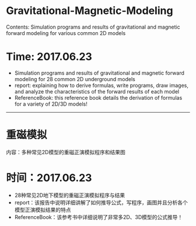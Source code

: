 # Gravitational-Magnetic-Modeling

Contents: Simulation programs and results of gravitational and magnetic forward modeling for various common 2D models

# Time: 2017.06.23
- Simulation programs and results of gravitational and magnetic forward modeling for 28 common 2D underground models
- report: explaining how to derive formulas, write programs, draw images, and analyze the characteristics of the forward results of each model
- ReferenceBook: this reference book details the derivation of formulas for a variety of 2D/3D models!

---

# 重磁模拟

内容：多种常见2D模型的重磁正演模拟程序和结果图

# 时间：2017.06.23
- 28种常见2D地下模型的重磁正演模拟程序与结果
- report：该报告中说明详细讲解了如何推导公式，写程序，画图并且分析各个模型正演模拟结果的特点
- ReferenceBook：该参考书中详细说明了非常多2D、3D模型的公式推导！
